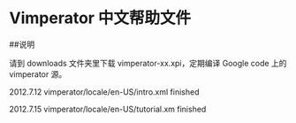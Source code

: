 Vimperator 中文帮助文件
=======================
##说明

请到 downloads 文件夹里下载 vimperator-xx.xpi，定期编译 Google code 上的 vimperator 源。

2012.7.12 vimperator/locale/en-US/intro.xml finished

2012.7.15 vimperator/locale/en-US/tutorial.xm finished



